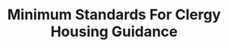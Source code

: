---
layout: link
link_url: https://www.scotland.anglican.org/vestry-resources/appointments-and-employment/minimum-standards-for-clergy-housing/
title: Minimum Standards For Clergy Housing Guidance
source: 
card: Add close-fitting thermal curtains or blinds
petal: 
task: 
---